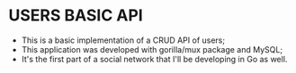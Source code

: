 # USERS BASIC API

- This is a basic implementation of a CRUD API of users;
- This application was developed with gorilla/mux package and MySQL;
- It's the first part of a social network that I'll be developing in Go as well.
